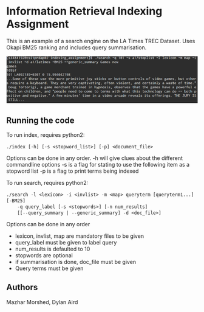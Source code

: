 Information Retrieval Indexing Assignment
=========================================

This is an example of a search engine on the LA Times TREC Dataset.
Uses Okapi BM25 ranking and includes query summarisation.

![Example Result](example.png)

Running the code
----------------

To run index, requires python2:

    ./index [-h] [-s <stopword_list>] [-p] <document_file>

Options can be done in any order.
-h will give clues about the different commandline options
-s is a flag for stating to use the following item as a stopword list
-p is a flag to print terms being indexed
   
To run search, requires python2:

    ./search -l <lexicon> -i <invlist> -m <map> queryterm [queryterm1...] [-BM25] 
        -q query_label [-s <stopwords>] [-n num_results] 
        [[--query_summary | --generic_summary] -d <doc_file>]

Options can be done in any order
- lexicon, invlist, map are mandatory files to be given 
- query_label must be given to label query
- num_results is defaulted to 10
- stopwords are optional
- if summarisation is done, doc_file must be given
- Query terms must be given

Authors
-------
Mazhar Morshed,
Dylan Aird
